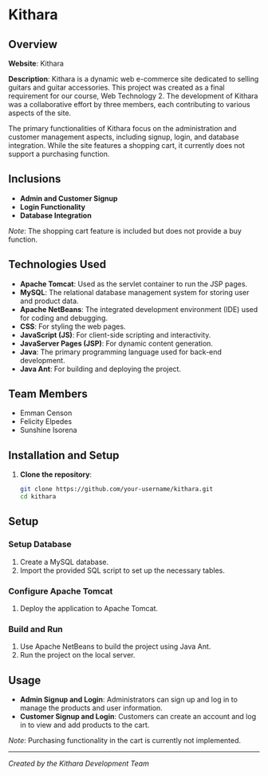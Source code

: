 # Kithara

## Overview

**Website**: Kithara

**Description**: Kithara is a dynamic web e-commerce site dedicated to selling guitars and guitar accessories. This project was created as a final requirement for our course, Web Technology 2. The development of Kithara was a collaborative effort by three members, each contributing to various aspects of the site.

The primary functionalities of Kithara focus on the administration and customer management aspects, including signup, login, and database integration. While the site features a shopping cart, it currently does not support a purchasing function.

## Inclusions

- **Admin and Customer Signup**
- **Login Functionality**
- **Database Integration**

*Note*: The shopping cart feature is included but does not provide a buy function.

## Technologies Used

- **Apache Tomcat**: Used as the servlet container to run the JSP pages.
- **MySQL**: The relational database management system for storing user and product data.
- **Apache NetBeans**: The integrated development environment (IDE) used for coding and debugging.
- **CSS**: For styling the web pages.
- **JavaScript (JS)**: For client-side scripting and interactivity.
- **JavaServer Pages (JSP)**: For dynamic content generation.
- **Java**: The primary programming language used for back-end development.
- **Java Ant**: For building and deploying the project.

## Team Members

- Emman Censon
- Felicity Elpedes
- Sunshine Isorena

## Installation and Setup

1. **Clone the repository**:
   ```sh
   git clone https://github.com/your-username/kithara.git
   cd kithara
   
## Setup

### Setup Database

1. Create a MySQL database.
2. Import the provided SQL script to set up the necessary tables.

### Configure Apache Tomcat

1. Deploy the application to Apache Tomcat.

### Build and Run

1. Use Apache NetBeans to build the project using Java Ant.
2. Run the project on the local server.

## Usage

- **Admin Signup and Login**: Administrators can sign up and log in to manage the products and user information.
- **Customer Signup and Login**: Customers can create an account and log in to view and add products to the cart.

*Note*: Purchasing functionality in the cart is currently not implemented.

---

*Created by the Kithara Development Team*
